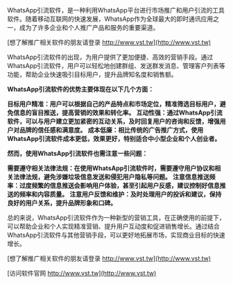 WhatsApp引流软件，是一种利用WhatsApp平台进行市场推广和用户引流的工具软件。随着移动互联网的快速发展，WhatsApp作为全球最大的即时通讯应用之一，成为了许多企业和个人推广产品和服务的重要渠道。

[想了解推广相关软件的朋友请登录 http://www.vst.tw](http://www.vst.tw)

WhatsApp引流软件的出现，为用户提供了更加便捷、高效的营销手段。通过WhatsApp引流软件，用户可以轻松地创建群组、发送群发消息、管理客户列表等功能，帮助企业快速吸引目标用户，提升品牌知名度和销售额。

**WhatsApp引流软件的优势主要体现在以下几个方面：**

**目标用户精准：用户可以根据自己的产品特点和市场定位，精准筛选目标用户，避免信息的盲目推送，提高营销的效果和转化率。**
**互动性强：通过WhatsApp引流软件，可以与用户建立更加紧密的互动关系，及时回复用户的咨询和反馈，增强用户对品牌的信任感和满意度。**
**成本低廉：相比传统的广告推广方式，使用WhatsApp引流软件成本更低，效果更好，特别适合中小型企业和个人创业者。**

**然而，使用WhatsApp引流软件也需注意一些问题：**

**需要遵守相关法律法规：在使用WhatsApp引流软件时，需要遵守用户协议和相关法律法规，避免涉嫌垃圾信息发送和侵犯用户隐私等问题。**
**注意信息推送频率：过度频繁的信息推送会影响用户体验，甚至引起用户反感，建议控制好信息推送的频率和内容质量。**
**注意用户反馈和维护：及时处理用户的投诉和建议，保持良好的用户关系，提升品牌形象和口碑。**

总的来说，WhatsApp引流软件作为一种新型的营销工具，在正确使用的前提下，可以帮助企业和个人实现精准营销、提升用户互动度和促进销售增长。通过结合WhatsApp引流软件与其他营销手段，可以更好地拓展市场，实现商业目标的快速增长。

[想了解推广相关软件的朋友请登录 http://www.vst.tw](http://www.vst.tw)


[访问软件官网 http://www.vst.tw](http://www.vst.tw)
